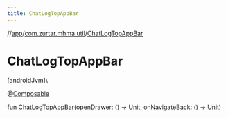 ```yaml
---
title: ChatLogTopAppBar
---
```

//[app](../../index.html)/[com.zurtar.mhma.util](index.html)/[ChatLogTopAppBar](-chat-log-top-app-bar.html)



# ChatLogTopAppBar



[androidJvm]\




@[Composable](https://developer.android.com/reference/kotlin/androidx/compose/runtime/Composable.html)



fun [ChatLogTopAppBar](-chat-log-top-app-bar.html)(openDrawer: () -&gt; [Unit](https://kotlinlang.org/api/core/kotlin-stdlib/kotlin/-unit/index.html), onNavigateBack: () -&gt; [Unit](https://kotlinlang.org/api/core/kotlin-stdlib/kotlin/-unit/index.html))



